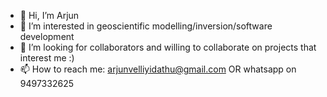 - 👋 Hi, I’m Arjun
- 👀 I’m interested in geoscientific modelling/inversion/software development  
- 💞️ I’m looking for collaborators and willing to collaborate on projects that interest me :)
- 📫 How to reach me: arjunvelliyidathu@gmail.com OR whatsapp on 9497332625
